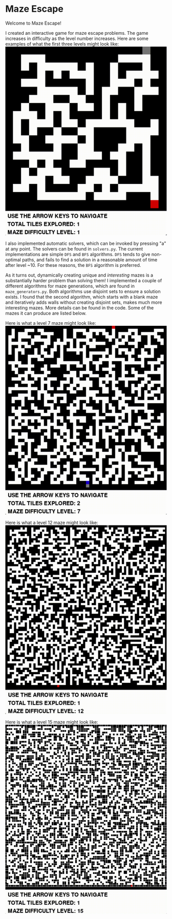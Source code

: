 # Maze Escape

Welcome to Maze Escape!

I created an interactive game for maze escape problems. The game increases in difficulty as the level number increases. Here are some examples of what the first three levels might look like:
![](figures/Levels1-3AutoSolves.gif)

I also implemented automatic solvers, which can be invoked by pressing "a" at any point. The solvers can be found in `solvers.py`. The current implementations are simple `DFS` and `BFS` algorithms. `DFS` tends to give non-optimal paths, and fails to find a solution in a reasonable amount of time after level ~10. For these reasons, the `BFS` algorithm is preferred. 

As it turns out, dynamically creating unique and *interesting* mazes is a substantially harder problem than solving them!  I implemented a couple of different algorithms for maze generations, which are found in `maze_generators.py`.  Both algorithms use disjoint sets to ensure a solution exists. I found that the second algorithm, which starts with a blank maze and iteratively adds walls without creating disjoint sets, makes much more interesting mazes. More details can be found in the code. Some of the mazes it can produce are listed below.

Here is what a level 7 maze might look like:
![](figures/Level7AutoSolve.gif)

Here is what a level 12 maze might look like:
![](figures/Level12AutoSolve.gif)

Here is what a level 15 maze might look like:
![](figures/Level15AutoSolve.gif)






